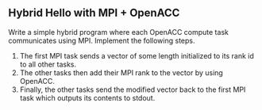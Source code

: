 ## Hybrid Hello with MPI + OpenACC

Write a simple hybrid program where each OpenACC compute task
communicates using MPI. Implement the following steps.

1. The first MPI task sends a vector of some length initialized
to its rank id to all other tasks.
2. The other tasks then add their MPI rank to the vector by using
OpenACC.
3. Finally, the other tasks send the modified vector back to the
first MPI task which outputs its contents to stdout.
